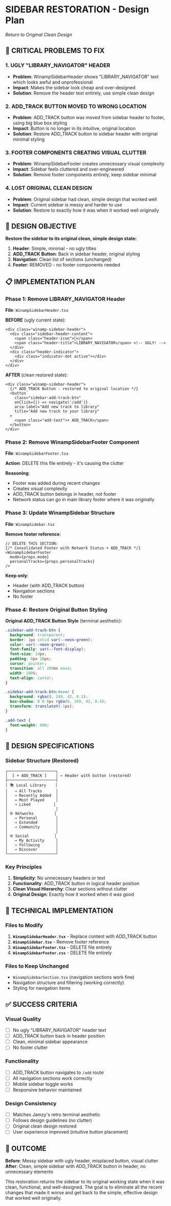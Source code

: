 # SIDEBAR RESTORATION - Design Plan
*Return to Original Clean Design*

## 🚨 CRITICAL PROBLEMS TO FIX

### 1. **UGLY "LIBRARY_NAVIGATOR" HEADER**
- **Problem**: WinampSidebarHeader shows "LIBRARY_NAVIGATOR" text which looks awful and unprofessional
- **Impact**: Makes the sidebar look cheap and over-designed
- **Solution**: Remove the header text entirely, use simple clean design

### 2. **ADD_TRACK BUTTON MOVED TO WRONG LOCATION**
- **Problem**: ADD_TRACK button was moved from sidebar header to footer, using big blue box styling
- **Impact**: Button is no longer in its intuitive, original location
- **Solution**: Restore ADD_TRACK button to sidebar header with original minimal styling

### 3. **FOOTER COMPONENTS CREATING VISUAL CLUTTER**
- **Problem**: WinampSidebarFooter creates unnecessary visual complexity
- **Impact**: Sidebar feels cluttered and over-engineered
- **Solution**: Remove footer components entirely, keep sidebar minimal

### 4. **LOST ORIGINAL CLEAN DESIGN**
- **Problem**: Original sidebar had clean, simple design that worked well
- **Impact**: Current sidebar is messy and harder to use
- **Solution**: Restore to exactly how it was when it worked well originally

## 🎯 DESIGN OBJECTIVE

**Restore the sidebar to its original clean, simple design state:**

1. **Header**: Simple, minimal - no ugly titles
2. **ADD_TRACK Button**: Back in sidebar header, original styling
3. **Navigation**: Clean list of sections (unchanged)
4. **Footer**: REMOVED - no footer components needed

## 📋 IMPLEMENTATION PLAN

### Phase 1: Remove LIBRARY_NAVIGATOR Header
**File**: `WinampSidebarHeader.tsx`

**BEFORE** (ugly current state):
```tsx
<div class="winamp-sidebar-header">
  <div class="sidebar-header-content">
    <span class="header-icon">🎵</span>
    <span class="header-title">LIBRARY_NAVIGATOR</span> <!-- UGLY! -->
  </div>
  <div class="header-indicator">
    <div class="indicator-dot active"></div>
  </div>
</div>
```

**AFTER** (clean restored state):
```tsx
<div class="winamp-sidebar-header">
  {/* ADD_TRACK Button - restored to original location */}
  <button 
    class="sidebar-add-track-btn"
    onClick={() => navigate('/add')}
    aria-label="Add new track to library"
    title="Add new track to your library"
  >
    <span class="add-text">+ ADD_TRACK</span>
  </button>
</div>
```

### Phase 2: Remove WinampSidebarFooter Component
**File**: `WinampSidebarFooter.tsx`

**Action**: DELETE this file entirely - it's causing the clutter

**Reasoning**: 
- Footer was added during recent changes
- Creates visual complexity
- ADD_TRACK button belongs in header, not footer
- Network status can go in main library footer where it was originally

### Phase 3: Update WinampSidebar Structure
**File**: `WinampSidebar.tsx`

**Remove footer reference**:
```tsx
// DELETE THIS SECTION:
{/* Consolidated Footer with Network Status + ADD_TRACK */}
<WinampSidebarFooter 
  mode={props.mode}
  personalTracks={props.personalTracks}
/>
```

**Keep only**:
- Header (with ADD_TRACK button)
- Navigation sections
- No footer

### Phase 4: Restore Original Button Styling

**Original ADD_TRACK Button Style** (terminal aesthetic):
```css
.sidebar-add-track-btn {
  background: transparent;
  border: 1px solid var(--neon-green);
  color: var(--neon-green);
  font-family: var(--font-display);
  font-size: 14px;
  padding: 8px 16px;
  cursor: pointer;
  transition: all 200ms ease;
  width: 100%;
  text-align: center;
}

.sidebar-add-track-btn:hover {
  background: rgba(0, 249, 42, 0.1);
  box-shadow: 0 0 8px rgba(0, 249, 42, 0.4);
  transform: translateY(-1px);
}

.add-text {
  font-weight: 600;
}
```

## 🎨 DESIGN SPECIFICATIONS

### Sidebar Structure (Restored)
```
┌─────────────────────┐
│  [ + ADD_TRACK ]    │ ← Header with button (restored)
├─────────────────────┤
│ 📚 Local Library    │
│   → All Tracks      │
│   → Recently Added  │
│   → Most Played     │
│   → Liked          │
│                     │
│ 🌐 Networks         │
│   → Personal        │
│   → Extended        │
│   → Community       │
│                     │
│ 🌐 Social           │
│   → My Activity     │
│   → Following       │
│   → Discover        │
└─────────────────────┘
```

### Key Principles
1. **Simplicity**: No unnecessary headers or text
2. **Functionality**: ADD_TRACK button in logical header position
3. **Clean Visual Hierarchy**: Clear sections without clutter
4. **Original Design**: Exactly how it worked when it was good

## 🔧 TECHNICAL IMPLEMENTATION

### Files to Modify
1. **`WinampSidebarHeader.tsx`** - Replace content with ADD_TRACK button
2. **`WinampSidebar.tsx`** - Remove footer reference
3. **`WinampSidebarFooter.tsx`** - DELETE file entirely
4. **`WinampSidebarFooter.css`** - DELETE file entirely

### Files to Keep Unchanged
- `WinampSidebarSection.tsx` (navigation sections work fine)
- Navigation structure and filtering (working correctly)
- Styling for navigation items

## ✅ SUCCESS CRITERIA

### Visual Quality
- [ ] No ugly "LIBRARY_NAVIGATOR" header text
- [ ] ADD_TRACK button back in header position
- [ ] Clean, minimal sidebar appearance
- [ ] No footer clutter

### Functionality
- [ ] ADD_TRACK button navigates to `/add` route
- [ ] All navigation sections work correctly
- [ ] Mobile sidebar toggle works
- [ ] Responsive behavior maintained

### Design Consistency
- [ ] Matches Jamzy's retro terminal aesthetic
- [ ] Follows design guidelines (no clutter)
- [ ] Original clean design restored
- [ ] User experience improved (intuitive button placement)

## 🎯 OUTCOME

**Before**: Messy sidebar with ugly header, misplaced button, visual clutter
**After**: Clean, simple sidebar with ADD_TRACK button in header, no unnecessary elements

This restoration returns the sidebar to its original working state when it was clean, functional, and well-designed. The goal is to eliminate all the recent changes that made it worse and get back to the simple, effective design that worked well originally.